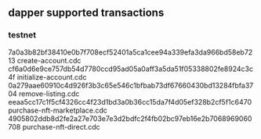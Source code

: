 ## dapper supported transactions

### testnet

7a0a3b82bf38410e0b7f708ecf52401a5ca1cee94a339efa3da966bd58eb7213 create-account.cdc
cf6a0d6e9ce757db54d7780ccd95ad05a0aff3a5da51f05338802fe8924c3c4f initialize-account.cdc
0a279aae60910c4d926f3b3c65e546c1bfbab73df67660430bd13284fbfa3704 remove-listing.cdc
eeaa5cc17c1f5cf4326cc4f23d1bd3a0b36cc15da7f4d05ef328b2cf5f1c6470 purchase-nft-marketplace.cdc
4905802ddb8d2fe2a27e703e7e3d2bdfc2f4fb02bc97eb16e2b7068969060708 purchase-nft-direct.cdc
